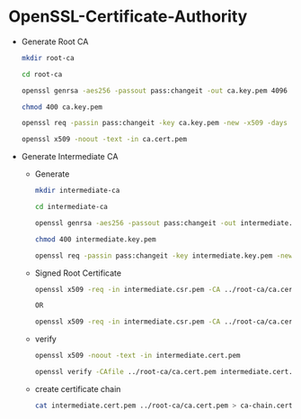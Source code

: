 # OpenSSL-Certificate-Authority
- Generate Root CA
  ```sh
  mkdir root-ca

  cd root-ca

  openssl genrsa -aes256 -passout pass:changeit -out ca.key.pem 4096

  chmod 400 ca.key.pem

  openssl req -passin pass:changeit -key ca.key.pem -new -x509 -days 7300 -sha256 -out ca.cert.pem -subj "/C=TH/ST=Bangkok/L=Phayathai/O=ake-demo/CN=AKE Root CA/"

  openssl x509 -noout -text -in ca.cert.pem
  ```

- Generate Intermediate CA
  - Generate
    ```sh 
    mkdir intermediate-ca

    cd intermediate-ca

    openssl genrsa -aes256 -passout pass:changeit -out intermediate.key.pem 4096

    chmod 400 intermediate.key.pem

    openssl req -passin pass:changeit -key intermediate.key.pem -new -sha256 -out intermediate.csr.pem -subj "/C=TH/ST=Bangkok/L=Phayathai/O=ake-demo/CN=AKE intermediate CA/"
    ```
  - Signed Root Certificate
    ```sh
    openssl x509 -req -in intermediate.csr.pem -CA ../root-ca/ca.cert.pem -CAkey ../root-ca/ca.key.pem -passin pass:changeit -CAcreateserial -days 3650 -sha256 -out intermediate.cert.pem

    OR

    openssl x509 -req -in intermediate.csr.pem -CA ../root-ca/ca.cert.pem -CAkey ../root-ca/ca.key.pem -passin pass:changeit -CAserial ../root-ca/ca.cert.srl -days 3650 -sha256 -out intermediate.cert.pem
    ```
  - verify
    ```sh
    openssl x509 -noout -text -in intermediate.cert.pem

    openssl verify -CAfile ../root-ca/ca.cert.pem intermediate.cert.pem
    ```
  - create certificate chain
    ```sh
    cat intermediate.cert.pem ../root-ca/ca.cert.pem > ca-chain.cert.pem
    ```